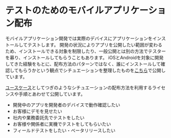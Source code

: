 # テストのためのモバイルアプリケーション配布

モバイルアプリケーション開発では実際のデバイスにアプリケーションをインストールしてテストします。
開発の状況によりアプリを公開したい範囲が変わるため、インストールできる対象を制限したり、一般公開とは別の方法でテスターを募り、インストールしてもらうこともあります。
iOSとAndroidを対象に開発してきた経験をもとに、配布方法のパターンではなく、誰にインストールして確認してもらうかという観点でシチュエーションを整理したものを[こちら](https://ws-4020.github.io/mobile-app-crib-notes/distribution/)で公開しています。

[ユースケース](https://ws-4020.github.io/mobile-app-crib-notes/distribution/usecase)としてつぎのようなシチュエーションの配布方法を利用するライセンスや手順とあわせて公開しています。

- 開発中のアプリを開発者のデバイスで動作確認したい
- お客様にデモを見せたい
- 社内や業務委託先でテストをしたい
- お客様や関係者に実機でテストをしてもらいたい
- フィールドテストをしたい・ベータリリースしたい

